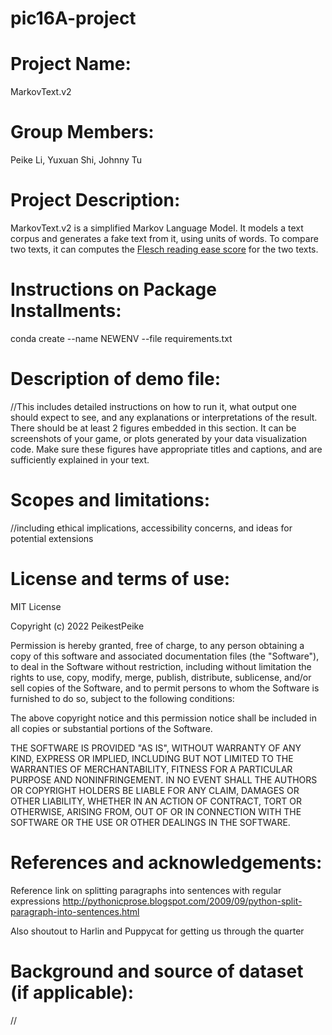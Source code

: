 # pic16A-project

# Project Name: 
MarkovText.v2

# Group Members:
Peike Li, Yuxuan Shi, Johnny Tu

# Project Description:
MarkovText.v2 is a simplified Markov Language Model. It models a text corpus and generates a fake text from it, using units of words. To compare two texts, it can computes the [Flesch reading ease score](https://en.wikipedia.org/wiki/Flesch%E2%80%93Kincaid_readability_tests) for the two texts.

# Instructions on Package Installments:
conda create --name NEWENV --file requirements.txt

# Description of demo file:
//This includes detailed instructions on how to run it, what output one should expect to see, and any explanations or interpretations of the result. There should be at least 2 figures embedded in this section. It can be screenshots of your game, or plots generated by your data visualization code. Make sure these figures have appropriate titles and captions, and are sufficiently explained in your text.

# Scopes and limitations:
//including ethical implications, accessibility concerns, and ideas for potential extensions

# License and terms of use:
MIT License

Copyright (c) 2022 PeikestPeike

Permission is hereby granted, free of charge, to any person obtaining a copy
of this software and associated documentation files (the "Software"), to deal
in the Software without restriction, including without limitation the rights
to use, copy, modify, merge, publish, distribute, sublicense, and/or sell
copies of the Software, and to permit persons to whom the Software is
furnished to do so, subject to the following conditions:

The above copyright notice and this permission notice shall be included in all
copies or substantial portions of the Software.

THE SOFTWARE IS PROVIDED "AS IS", WITHOUT WARRANTY OF ANY KIND, EXPRESS OR
IMPLIED, INCLUDING BUT NOT LIMITED TO THE WARRANTIES OF MERCHANTABILITY,
FITNESS FOR A PARTICULAR PURPOSE AND NONINFRINGEMENT. IN NO EVENT SHALL THE
AUTHORS OR COPYRIGHT HOLDERS BE LIABLE FOR ANY CLAIM, DAMAGES OR OTHER
LIABILITY, WHETHER IN AN ACTION OF CONTRACT, TORT OR OTHERWISE, ARISING FROM,
OUT OF OR IN CONNECTION WITH THE SOFTWARE OR THE USE OR OTHER DEALINGS IN THE
SOFTWARE.

# References and acknowledgements:
Reference link on splitting paragraphs into sentences with regular expressions
http://pythonicprose.blogspot.com/2009/09/python-split-paragraph-into-sentences.html

Also shoutout to Harlin and Puppycat for getting us through the quarter

# Background and source of dataset (if applicable):
//
